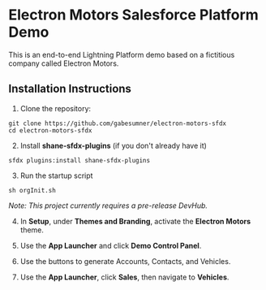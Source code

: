 # Electron Motors Salesforce Platform Demo

This is an end-to-end Lightning Platform demo based on a fictitious company called Electron Motors.

## Installation Instructions

1. Clone the repository:

```
git clone https://github.com/gabesumner/electron-motors-sfdx
cd electron-motors-sfdx
```

2. Install **shane-sfdx-plugins** (if you don't already have it)

  ```
  sfdx plugins:install shane-sfdx-plugins
  ```

3. Run the startup script

  ```
  sh orgInit.sh
  ```

  *Note: This project currently requires a pre-release DevHub.*

4. In **Setup**, under **Themes and Branding**, activate the **Electron Motors** theme.

5. Use the **App Launcher** and click **Demo Control Panel**.

6. Use the buttons to generate Accounts, Contacts, and Vehicles.

7. Use the **App Launcher**, click **Sales**, then navigate to **Vehicles**.